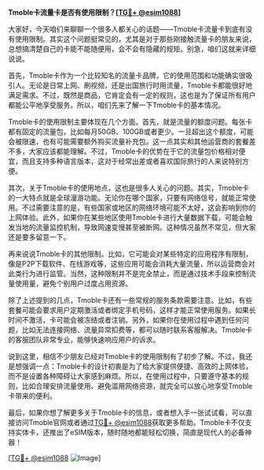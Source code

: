 **Tmoble卡流量卡是否有使用限制？[[TG💪+ @esim1088](https://t.me/s/esim1088)]**

大家好，今天咱们来聊聊一个很多人都关心的话题——Tmoble卡流量卡到底有没有使用限制。其实这个问题挺常见的，尤其是对于那些刚接触流量卡的朋友来说，总想搞清楚自己的卡能不能随便用，会不会有隐藏的规矩。别急，咱们这就来详细说说。

首先，Tmoble卡作为一个比较知名的流量卡品牌，它的使用范围和功能确实很吸引人。无论是日常上网、刷视频，还是出国旅行时用流量，Tmoble卡都能很好地满足需求。不过，既然是商品，它肯定会有一定的规则，这也是为了保证所有用户都能公平地享受服务。所以，咱们先来了解一下Tmoble卡的基本情况。

Tmoble卡的使用限制主要体现在几个方面。首先，就是流量的额度问题。每张卡都有固定的流量包，比如每月50GB、100GB或者更少。一旦超出这个额度，可能会被限速，也有可能需要额外购买流量补充包。这一点其实和其他运营商的套餐差不多，大家应该都能理解。不过，Tmoble卡的优势在于它的流量包价格相对便宜，而且支持多种语言版本，这对于经常出差或者喜欢国际旅行的人来说特别方便。

其次，关于Tmoble卡的使用地点，这也是很多人关心的问题。其实，Tmoble卡的一大特点就是全球漫游功能。无论你在哪个国家，只要有网络信号，就能正常使用。不过需要注意的是，有些国家或地区的网络环境可能不太好，这会影响到你的上网体验。此外，如果你在某些地区使用Tmoble卡进行大量数据下载，可能会触发当地的流量监控机制，导致网速变慢甚至被断网。这种情况虽然不常见，但大家还是要多留意一下。

再来说说Tmoble卡的其他限制。比如，它可能会对某些特定的应用程序有限制，像是P2P下载软件、在线游戏等，这些应用可能会消耗大量流量，所以运营商会对此类行为进行监管。当然，这种限制并不是完全禁止，而是通过技术手段来控制流量使用量，避免个别用户过度占用资源。

除了上述提到的几点，Tmoble卡还有一些常规的服务条款需要注意。比如，有些套餐可能会要求用户定期激活或者绑定手机号码，这样才能正常使用服务。如果长时间不激活，卡可能会被冻结或者注销。另外，如果你在使用过程中遇到任何问题，比如无法连接网络、流量异常扣费等，都可以随时联系客服解决。Tmoble卡的客服团队非常专业，能够快速响应用户的诉求。

说到这里，相信不少朋友已经对Tmoble卡的使用限制有了初步了解。不过，我还是想强调一点：Tmoble卡的设计初衷是为了给大家提供便捷、高效的上网体验，而不是设置各种障碍让大家感到麻烦。所以，在使用过程中，只要遵守基本的规则，比如合理安排流量使用、避免滥用网络资源，就完全可以放心地享受Tmoble卡带来的便利。

最后，如果你想了解更多关于Tmoble卡的信息，或者想入手一张试试看，可以直接访问Tmoble官网或者通过[TG💪+ @esim1088](https://t.me/s/esim1088)获取更多帮助。Tmoble卡不仅支持实体卡，还推出了eSIM版本，随时随地都能轻松切换，简直是现代人的必备神器！

[[TG💪+ @esim1088](https://t.me/s/esim1088) ![Image](https://i.postimg.cc/4NQfJmqS/Snipaste-2025-05-13-00-14-12.png)]